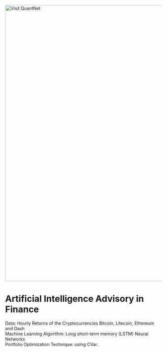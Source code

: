 [<img src="https://github.com/QuantLet/Styleguide-and-FAQ/blob/master/pictures/banner.png" width="888" alt="Visit QuantNet">](http://quantlet.de/)

# Artificial Intelligence Advisory in Finance
Data:                             Hourly Returns of the Cryptocurrencies Bitcoin, Litecoin, Ethereum and Dash <br/>
Machine Learning Algorithm:       Long short-term memory (LSTM) Neural Networks <br/>
Portfolio Optimization Technique: using CVar.
